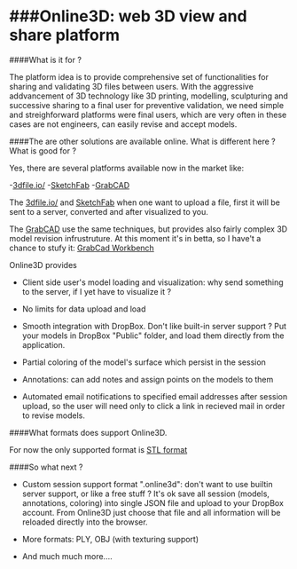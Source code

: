 ###Online3D: web 3D view and share platform  
========

####What is it for ? 

The platform idea is to provide comprehensive set of functionalities for sharing and validating 3D files 
between users. With the aggressive addvancement of 3D technology like 3D printing, modelling, sculpturing and 
successive sharing to a final user for preventive validation, we need simple and streighforward platforms were
final users, which are very often in these cases are not engineers, can easily revise and accept models. 


####The are other solutions are available online. What is different here ? What is good for ? 

Yes, there are several platforms available now in the market like: 

-[3dfile.io/](http://3dfile.io/)
-[SketchFab](https://sketchfab.com/)
-[GrabCAD](http://grabcad.com/)


The [3dfile.io/](http://3dfile.io/) and [SketchFab](https://sketchfab.com/) when one want to upload a file, first 
it will be sent to a server, converted and after visualized to you. 


The [GrabCAD](http://grabcad.com/)  use the same techniques, but provides also fairly complex 3D model revision 
infrustruture. At this moment it's in betta, so I have't a chance to stufy it: 
[GrabCad Workbench](http://grabcad.com/workbench)


Online3D provides 

+ Client side user's model loading and visualization: why send something to the server, 
  if I yet have to visualize it ? 

+ No limits for data upload and load

+ Smooth integration with DropBox. Don't like built-in server support ? Put your models in DropBox "Public" folder, 
  and load them directly from the application. 

+ Partial coloring of the model's surface which persist in the session 

+ Annotations: can add notes and assign points on the models to them 

+ Automated email notifications to specified email addresses after session upload, so the user
  will need only to click a link in recieved mail in order to revise models. 



####What formats does support Online3D. 

For now the only supported format is [STL format](http://en.wikipedia.org/wiki/STL_(file_format))


####So what next  ? 

- Custom session support format ".online3d": don't want to use builtin server support, or like a free stuff ? 
  It's ok save all session (models, annotations, coloring) into single JSON file and upload to your DropBox account.
  From Online3D just choose that file and all information will be reloaded directly into the browser. 

- More formats: PLY, OBJ (with texturing support) 

- And much much more....






